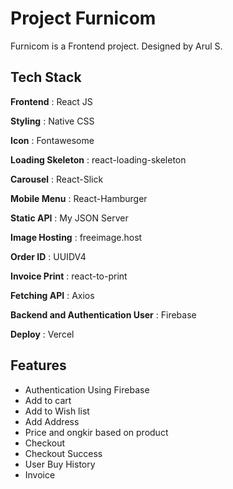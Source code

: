 
# Project Furnicom

Furnicom is a  Frontend project. Designed by Arul S.


## Tech Stack

**Frontend** : React JS

**Styling** : Native CSS

**Icon** : Fontawesome

**Loading Skeleton** : react-loading-skeleton

**Carousel** : React-Slick

**Mobile Menu** : React-Hamburger

**Static API** : My JSON Server

**Image Hosting** : freeimage.host

**Order ID** : UUIDV4

**Invoice Print** : react-to-print

**Fetching API** : Axios

**Backend and Authentication User** : Firebase

**Deploy** : Vercel


## Features

- Authentication Using Firebase
- Add to cart
- Add to Wish list
- Add Address
- Price and ongkir based on product
- Checkout
- Checkout Success
- User Buy History
- Invoice


